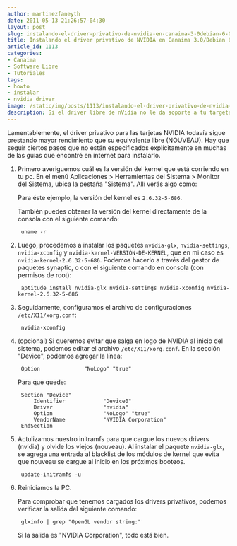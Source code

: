 ```yaml
---
author: martinezfaneyth
date: 2011-05-13 21:26:57-04:30
layout: post
slug: instalando-el-driver-privativo-de-nvidia-en-canaima-3-0debian-6-0
title: Instalando el driver privativo de NVIDIA en Canaima 3.0/Debian 6.0
article_id: 1113
categories:
- Canaima
- Software Libre
- Tutoriales
tags:
- howto
- instalar
- nvidia driver
image: /static/img/posts/1113/instalando-el-driver-privativo-de-nvidia-en-canaima-3-0debian-6-0__1.jpg
description: Si el driver libre de nVidia no le da soporte a tu targeta gráfica, lamentablemente tendrás que utilizar el privativo.
---
```


Lamentablemente, el driver privativo para las tarjetas NVIDIA todavía sigue prestando mayor rendimiento que su equivalente libre (NOUVEAU). Hay que seguir ciertos pasos que no están especificados explícitamente en muchas de las guías que encontré en internet para instalarlo.

1. Primero averiguemos cuál es la versión del kernel que está corriendo en tu pc. En el menú Aplicaciones > Herramientas del Sistema > Monitor del Sistema, ubica la pestaña "Sistema". Allí verás algo como:

    <span class="figure figure-100" data-figure-src="http://huntingbears.com.ve/static/img/posts/1113/instalando-el-driver-privativo-de-nvidia-en-canaima-3-0debian-6-0__2.jpg" data-figure-href="http://huntingbears.com.ve/static/img/posts/1113/instalando-el-driver-privativo-de-nvidia-en-canaima-3-0debian-6-0__2.jpg"></span>

    Para éste ejemplo, la versión del kernel es `2.6.32-5-686`.

    También puedes obtener la versión del kernel directamente de la consola con el siguiente comando:

        uname -r

2. Luego, procedemos a instalar los paquetes `nvidia-glx`, `nvidia-settings`, `nvidia-xconfig` y `nvidia-kernel-VERSIÓN-DE-KERNEL`, que en mi caso es `nvidia-kernel-2.6.32-5-686`. Podemos hacerlo a través del gestor de paquetes synaptic, o con el siguiente comando en consola (con permisos de root):

        aptitude install nvidia-glx nvidia-settings nvidia-xconfig nvidia-kernel-2.6.32-5-686

3. Seguidamente, configuramos el archivo de configuraciones `/etc/X11/xorg.conf`:

        nvidia-xconfig

4. (opcional) Si queremos evitar que salga en logo de NVIDIA al inicio del sistema, podemos editar el archivo `/etc/X11/xorg.conf`. En la sección "Device", podemos agregar la línea:

        Option              "NoLogo" "true"

    Para que quede:

        Section "Device"
            Identifier            "Device0"
            Driver                "nvidia"
            Option                "NoLogo" "true"
            VendorName            "NVIDIA Corporation"
        EndSection

5. Actulizamos nuestro initramfs para que cargue los nuevos drivers (nvidia) y olvide los viejos (nouveau). Al instalar el paquete `nvidia-glx`, se agrega una entrada al blacklist de los módulos de kernel que evita que nouveau se cargue al inicio en los próximos booteos.

        update-initramfs -u

6. Reiniciamos la PC.

    Para comprobar que tenemos cargados los drivers privativos, podemos verificar la salida del siguiente comando:

        glxinfo | grep "OpenGL vendor string:"

    Si la salida es "NVIDIA Corporation", todo está bien.
